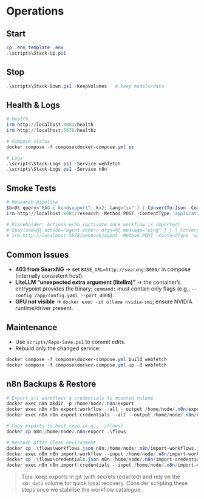 # Operations

## Start
```powershell
cp .env.template .env
.\scripts\Stack-Up.ps1
```

## Stop
```powershell
.\scripts\Stack-Down.ps1 -KeepVolumes   # keep models/data
```

## Health & Logs
```powershell
# Health
irm http://localhost:8081/health
irm http://localhost:5678/healthz

# Compose status
docker compose -f compose\docker-compose.yml ps

# Logs
.\scripts\Stack-Logs.ps1 -Service webfetch
.\scripts\Stack-Logs.ps1 -Service n8n
```

## Smoke Tests
```powershell
# Research pipeline
$b=@{ query="RAG i kundsupport"; k=2; lang="sv" } | ConvertTo-Json -Compress
irm http://localhost:8081/research -Method POST -ContentType 'application/json' -Body $b

# Placeholder: Actions echo (activate once workflow is imported)
# $payload=@{ action="agent.echo"; args=@{ message="ping" } } | ConvertTo-Json -Compress
# irm http://localhost:5678/webhook/agent -Method POST -ContentType 'application/json' -Body $payload
```

## Common Issues
- **403 from SearxNG** → set `BASE_URL=http://searxng:8080/` in compose (internally consistent host).
- **LiteLLM “unexpected extra argument (litellm)”** → the container’s entrypoint provides the binary; `command:` must contain only flags (e.g., `--config /app/config.yaml --port 4000`).
- **GPU not visible** → `docker exec -it ollama nvidia-smi`; ensure NVIDIA runtime/driver present.

## Maintenance
- Use `scripts/Repo-Save.ps1` to commit edits.
- Rebuild only the changed service:
```powershell
docker compose -f compose\docker-compose.yml build webfetch
docker compose -f compose\docker-compose.yml up -d webfetch
```

## n8n Backups & Restore
```powershell
# Export all workflows & credentials to mounted volume
docker exec n8n mkdir -p /home/node/.n8n/export
docker exec n8n n8n export:workflow --all --output /home/node/.n8n/export/workflows.json
docker exec n8n n8n export:credentials --all --output /home/node/.n8n/export/credentials.json

# Copy exports to host repo (e.g., ./flows)
docker cp n8n:/home/node/.n8n/export .\flows

# Restore after clean environment
docker cp .\flows\workflows.json n8n:/home/node/.n8n/import-workflows.json
docker exec n8n n8n import:workflow --input /home/node/.n8n/import-workflows.json --separate
docker cp .\flows\credentials.json n8n:/home/node/.n8n/import-credentials.json
docker exec n8n n8n import:credentials --input /home/node/.n8n/import-credentials.json
```

> Tips: keep exports in git (with secrets redacted) and rely on the `n8n_data` volume for quick local recovery. Consider scripting these steps once we stabilise the workflow catalogue.
